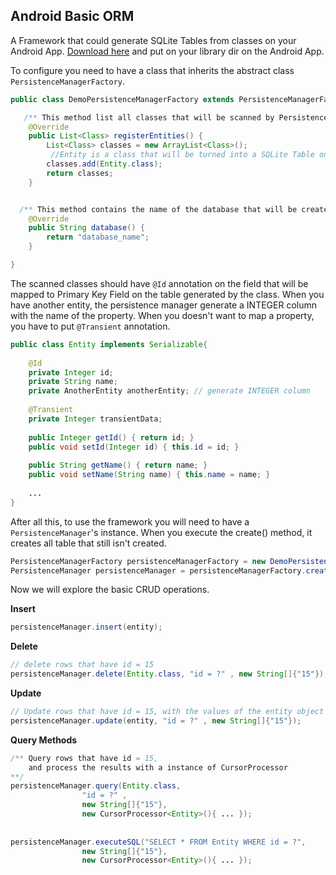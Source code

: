 ## Android Basic ORM

A Framework that could generate SQLite Tables from classes on your Android App. 
[Download here](https://github.com/adrianobrito/AndroidBasicORM/blob/master/target/AndroidBasicORM-0.0.1-SNAPSHOT.jar) and put on your library dir on the Android App.

To configure you need to have a class that inherits the abstract class `PersistenceManagerFactory`. 
```java
public class DemoPersistenceManagerFactory extends PersistenceManagerFactory {

   /** This method list all classes that will be scanned by PersistenceManager **/
	@Override
	public List<Class> registerEntities() {
		List<Class> classes = new ArrayList<Class>();
		 //Entity is a class that will be turned into a SQLite Table on Android 
		classes.add(Entity.class);
		return classes;
	}


  /** This method contains the name of the database that will be created for the app **/
	@Override
	public String database() {
		return "database_name";
	}

}
```

The scanned classes should have `@Id` annotation on the field that will be mapped to Primary Key Field on the table generated by the class. When you have another entity, the persistence manager generate a INTEGER column with the name of the property. When you doesn't want to map a property, you have to put `@Transient` annotation.
```java
public class Entity implements Serializable{
	
	@Id
	private Integer id;
	private String name;
	private AnotherEntity anotherEntity; // generate INTEGER column
	
	@Transient
	private Integer transientData;
	
	public Integer getId() { return id; }
	public void setId(Integer id) { this.id = id; }
	
	public String getName() { return name; }
	public void setName(String name) { this.name = name; }
	
	... 
}

```

After all this, to use the framework you will need to have a `PersistenceManager`'s instance. When you execute the create() method, it creates all table that still isn't created. 
```java
PersistenceManagerFactory persistenceManagerFactory = new DemoPersistenceManagerFactory();
PersistenceManager persistenceManager = persistenceManagerFactory.create();
```

Now we will explore the basic CRUD operations.

**Insert**
```java
persistenceManager.insert(entity);
```

**Delete**
```java
// delete rows that have id = 15
persistenceManager.delete(Entity.class, "id = ?" , new String[]{"15"});  
```

**Update**
```java
// Update rows that have id = 15, with the values of the entity object
persistenceManager.update(entity, "id = ?" , new String[]{"15"});  
```

**Query Methods**
```java
/** Query rows that have id = 15,  
    and process the results with a instance of CursorProcessor
**/
persistenceManager.query(Entity.class, 
		        "id = ?" , 
		        new String[]{"15"},
		        new CursorProcessor<Entity>(){ ... });  
		        
		        
persistenceManager.executeSQL("SELECT * FROM Entity WHERE id = ?",  
		        new String[]{"15"},
		        new CursorProcessor<Entity>(){ ... }); 
```

